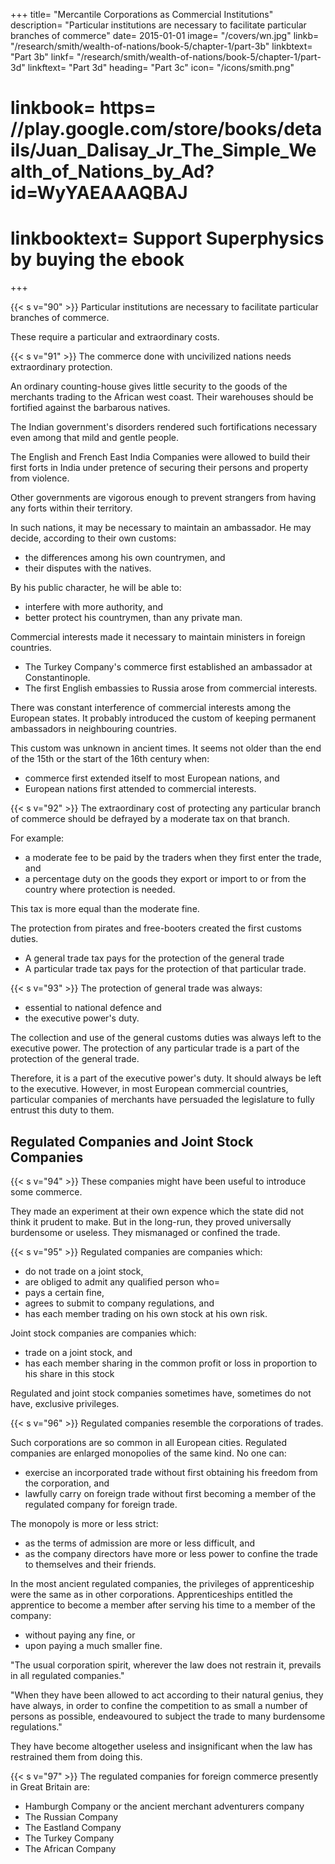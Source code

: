 +++
title=  "Mercantile Corporations as Commercial Institutions"
description=  "Particular institutions are necessary to facilitate particular branches of commerce"
date=  2015-01-01
image=  "/covers/wn.jpg"
linkb=  "/research/smith/wealth-of-nations/book-5/chapter-1/part-3b"
linkbtext=  "Part 3b"
linkf=  "/research/smith/wealth-of-nations/book-5/chapter-1/part-3d"
linkftext=  "Part 3d"
heading=  "Part 3c"
icon=  "/icons/smith.png"
# linkbook=  https= //play.google.com/store/books/details/Juan_Dalisay_Jr_The_Simple_Wealth_of_Nations_by_Ad?id=WyYAEAAAQBAJ
# linkbooktext=  Support Superphysics by buying the ebook
+++


{{< s v="90" >}} Particular institutions are necessary to facilitate particular branches of commerce.

These require a particular and extraordinary costs.


{{< s v="91" >}} The commerce done with uncivilized nations needs extraordinary protection.

An ordinary counting-house gives little security to the goods of the merchants trading to the African west coast. Their warehouses should be fortified against the barbarous natives.

The Indian government's disorders rendered such fortifications necessary even among that mild and gentle people.

The English and French East India Companies were allowed to build their first forts in India under pretence of securing their persons and property from violence.

Other governments are vigorous enough to prevent strangers from having any forts within their territory.

In such nations, it may be necessary to maintain an ambassador. He may decide, according to their own customs:
- the differences among his own countrymen, and
- their disputes with the natives.

By his public character, he will be able to:
- interfere with more authority, and
- better protect his countrymen, than any private man.

Commercial interests made it necessary to maintain ministers in foreign countries.
- The Turkey Company's commerce first established an ambassador at Constantinople.
- The first English embassies to Russia arose from commercial interests.

There was constant interference of commercial interests among the European states. It probably introduced the custom of keeping permanent ambassadors in neighbouring countries.

This custom was unknown in ancient times. It seems not older than the end of the 15th or the start of the 16th century when:
- commerce first extended itself to most European nations, and
- European nations first attended to commercial interests.



{{< s v="92" >}} The extraordinary cost of protecting any particular branch of commerce should be defrayed by a moderate tax on that branch.

For example:
- a moderate fee to be paid by the traders when they first enter the trade, and
- a percentage duty on the goods they export or import to or from the country where protection is needed.

This tax is more equal than the moderate fine.

The protection from pirates and free-booters created the first customs duties.
- A general trade tax pays for the protection of the general trade
- A particular trade tax pays for the protection of that particular trade.


{{< s v="93" >}} The protection of general trade was always:
- essential to national defence and
- the executive power's duty.

The collection and use of the general customs duties was always left to the executive power. The protection of any particular trade is a part of the protection of the general trade.

Therefore, it is a part of the executive power's duty. It should always be left to the executive. However, in most European commercial countries, particular companies of merchants have persuaded the legislature to fully entrust this duty to them.


## Regulated Companies and Joint Stock Companies

{{< s v="94" >}} These companies might have been useful to introduce some commerce.

They made an experiment at their own expence which the state did not think it prudent to make.
But in the long-run, they proved universally burdensome or useless.
They mismanaged or confined the trade.


{{< s v="95" >}} Regulated companies are companies which:
- do not trade on a joint stock,
- are obliged to admit any qualified person who= 
- pays a certain fine,
- agrees to submit to company regulations, and
- has each member trading on his own stock at his own risk.

Joint stock companies are companies which:
- trade on a joint stock, and
- has each member sharing in the common profit or loss in proportion to his share in this stock

Regulated and joint stock companies sometimes have, sometimes do not have, exclusive privileges.


{{< s v="96" >}} Regulated companies resemble the corporations of trades.

Such corporations are so common in all European cities. Regulated companies are enlarged monopolies of the same kind. No one can:
- exercise an incorporated trade without first obtaining his freedom from the corporation, and
- lawfully carry on foreign trade without first becoming a member of the regulated company for foreign trade.

The monopoly is more or less strict:
- as the terms of admission are more or less difficult, and
- as the company directors have more or less power to confine the trade to themselves and their friends.

In the most ancient regulated companies, the privileges of apprenticeship were the same as in other corporations. Apprenticeships entitled the apprentice to become a member after serving his time to a member of the company:
- without paying any fine, or
- upon paying a much smaller fine.

"The usual corporation spirit, wherever the law does not restrain it, prevails in all regulated companies."

"When they have been allowed to act according to their natural genius, they have always, in order to confine the competition to as small a number of persons as possible, endeavoured to subject the trade to many burdensome regulations."

They have become altogether useless and insignificant when the law has restrained them from doing this.


{{< s v="97" >}} The regulated companies for foreign commerce presently in Great Britain are:
- Hamburgh Company or the ancient merchant adventurers company
- The Russian Company
- The Eastland Company
- The Turkey Company
- The African Company
